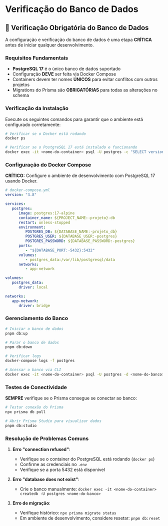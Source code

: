 # Verificação do Banco de Dados

## 🚨 Verificação Obrigatória do Banco de Dados

A configuração e verificação do banco de dados é uma etapa **CRÍTICA** antes de iniciar qualquer desenvolvimento.

### **Requisitos Fundamentais**

- **PostgreSQL 17** é o único banco de dados suportado
- Configuração **DEVE** ser feita via Docker Compose
- Containers devem ter nomes **ÚNICOS** para evitar conflitos com outros projetos
- Migrations do Prisma são **OBRIGATÓRIAS** para todas as alterações no schema

### **Verificação da Instalação**

Execute os seguintes comandos para garantir que o ambiente está configurado corretamente:

```bash
# Verificar se o Docker está rodando
docker ps

# Verificar se o PostgreSQL 17 está instalado e funcionando
docker exec -it <nome-do-container> psql -U postgres -c "SELECT version();"
```

### **Configuração do Docker Compose**

**CRÍTICO:** Configure o ambiente de desenvolvimento com PostgreSQL 17 usando Docker.

```yaml
# docker-compose.yml
version: "3.8"

services:
   postgres:
      image: postgres:17-alpine
      container_name: ${PROJECT_NAME:-projeto}-db
      restart: unless-stopped
      environment:
         POSTGRES_DB: ${DATABASE_NAME:-projeto_db}
         POSTGRES_USER: ${DATABASE_USER:-postgres}
         POSTGRES_PASSWORD: ${DATABASE_PASSWORD:-postgres}
      ports:
         - "${DATABASE_PORT:-5432}:5432"
      volumes:
         - postgres_data:/var/lib/postgresql/data
      networks:
         - app-network

volumes:
   postgres_data:
      driver: local

networks:
   app-network:
      driver: bridge
```

### **Gerenciamento do Banco**

```bash
# Iniciar o banco de dados
pnpm db:up

# Parar o banco de dados
pnpm db:down

# Verificar logs
docker-compose logs -f postgres

# Acessar o banco via CLI
docker exec -it <nome-do-container> psql -U postgres -d <nome-do-banco>
```

### **Testes de Conectividade**

**SEMPRE** verifique se o Prisma consegue se conectar ao banco:

```bash
# Testar conexão do Prisma
npx prisma db pull

# Abrir Prisma Studio para visualizar dados
pnpm db:studio
```

### **Resolução de Problemas Comuns**

1. **Erro "connection refused"**:

   - Verifique se o container do PostgreSQL está rodando (`docker ps`)
   - Confirme as credenciais no `.env`
   - Verifique se a porta 5432 está disponível

2. **Erro "database does not exist"**:

   - Crie o banco manualmente: `docker exec -it <nome-do-container> createdb -U postgres <nome-do-banco>`

3. **Erro de migração**:
   - Verifique histórico: `npx prisma migrate status`
   - Em ambiente de desenvolvimento, considere resetar: `pnpm db:reset`

